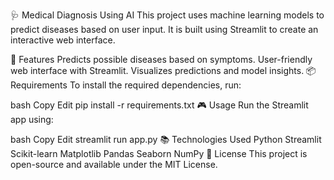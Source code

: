 🩺 Medical Diagnosis Using AI
This project uses machine learning models to predict diseases based on user input. It is built using Streamlit to create an interactive web interface.

🚀 Features
Predicts possible diseases based on symptoms.
User-friendly web interface with Streamlit.
Visualizes predictions and model insights.
📦 Requirements
To install the required dependencies, run:

bash
Copy
Edit
pip install -r requirements.txt
🎮 Usage
Run the Streamlit app using:

bash
Copy
Edit
streamlit run app.py
📚 Technologies Used
Python
Streamlit
Scikit-learn
Matplotlib
Pandas
Seaborn
NumPy
📄 License
This project is open-source and available under the MIT License.

